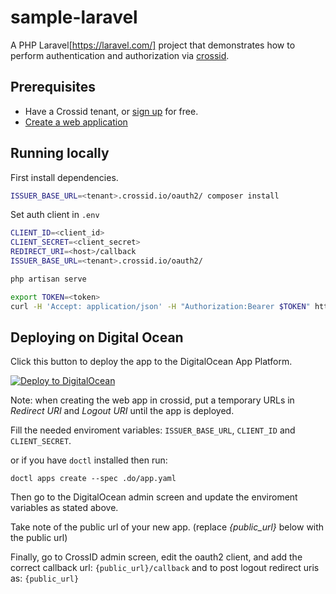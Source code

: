# sample-laravel

A PHP Laravel[https://laravel.com/] project that demonstrates how to perform authentication and authorization via [crossid](crossid.io).

## Prerequisites

-   Have a Crossid tenant, or [sign up](https://crossid.io/signup) for free.
-   [Create a web application](https://developer.crossid.io/docs/guides/howto/create-web-app)

## Running locally

First install dependencies.

```bash
ISSUER_BASE_URL=<tenant>.crossid.io/oauth2/ composer install
```

Set auth client in `.env`

```bash
CLIENT_ID=<client_id>
CLIENT_SECRET=<client_secret>
REDIRECT_URI=<host>/callback
ISSUER_BASE_URL=<tenant>.crossid.io/oauth2/
```

```bash
php artisan serve
```

```bash
export TOKEN=<token>
curl -H 'Accept: application/json' -H "Authorization:Bearer $TOKEN" https://localhost/api/protected
```

## Deploying on Digital Ocean

Click this button to deploy the app to the DigitalOcean App Platform.

[![Deploy to DigitalOcean](https://www.deploytodo.com/do-btn-blue.svg)](https://cloud.digitalocean.com/apps/new?repo=https://github.com/crossid/sample-laravel/tree/main)

Note: when creating the web app in crossid, put a temporary URLs in _Redirect URI_ and _Logout URI_ until the app is deployed.

Fill the needed enviroment variables: `ISSUER_BASE_URL`, `CLIENT_ID` and `CLIENT_SECRET`.

or if you have `doctl` installed then run:

`doctl apps create --spec .do/app.yaml`

Then go to the DigitalOcean admin screen and update the enviroment variables as stated above.

Take note of the public url of your new app. (replace _{public_url}_ below with the public url)

Finally, go to CrossID admin screen, edit the oauth2 client, and add the correct callback url: `{public_url}/callback` and to post logout redirect uris as: `{public_url}`
